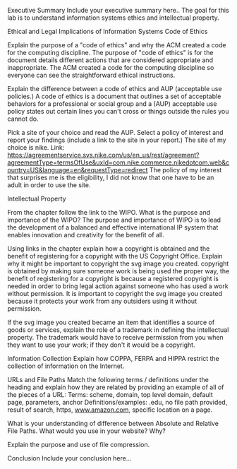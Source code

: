 Executive Summary
Include your executive summary here..
The goal for this lab is to understand information systems ethics and intellectual property.

Ethical and Legal Implications of Information Systems
Code of Ethics

Explain the purpose of a "code of ethics" and why the ACM created a code for the computing discipline.
The purpose of "code of ethics" is for the document details different actions that are considered appropriate and inappropriate. The ACM created a code for the computing discipline so everyone can see the straightforward ethical instructions.

Explain the difference between a code of ethics and AUP (acceptable use policies.)
A code of ethics is a document that outlines a set of acceptable behaviors for a professional or social group and a (AUP) acceptable use policy states out certain lines you can't cross or things outside the rules you cannot do.

Pick a site of your choice and read the AUP. Select a policy of interest and report your findings (include a link to the site in your report.)
The site of my choice is nike. Link: https://agreementservice.svs.nike.com/us/en_us/rest/agreement?agreementType=termsOfUse&uxId=com.nike.commerce.nikedotcom.web&country=US&language=en&requestType=redirect The policy of my interest that surprises me is the eligibility, I did not know that one have to be an adult in order to use the site.

Intellectual Property

From the chapter follow the link to the WIPO. What is the purpose and importance of the WIPO? 
The purpose and importance of WIPO is to lead the development of a balanced and effective international IP system that enables innovation and creativity for the benefit of all.

Using links in the chapter explain how a copyright is obtained and the benefit of registering for a copyright with the US Copyright Office. Explain why it might be important to copyright the svg image you created.
copyright is obtained by making sure someone work is being used the proper way, the benefit of registering for a copyright is because a registered copyright is needed in order to bring legal action against someone who has used a work without permission. It is important to copyright the svg image you created because it protects your work from any outsiders using it without permission.

If the svg image you created became an item that identifies a source of goods or services, explain the role of a trademark in defining the intellectual property.
The trademark would have to receive permission from you when they want to use your work; if they don't it would be a copyright.

Information Collection
Explain how COPPA, FERPA and HIPPA restrict the collection of information on the Internet.

URLs and File Paths
Match the following terms / definitions under the heading and explain how they are related by providing an example of all of the pieces of a URL: Terms: scheme, domain, top level domain, default page, parameters, anchor Definitions/examples: .edu, no file path provided, result of search, https, www.amazon.com, specific location on a page.

What is your understanding of difference between Absolute and Relative File Paths. What would you use in your website? Why?

Explain the purpose and use of file compression.

Conclusion
Include your conclusion here...

